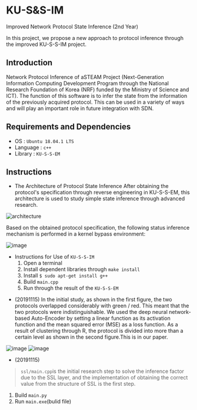 # KU-S&S-IM
Improved Network Protocol State Inference (2nd Year)

In this project, we propose a new approach to protocol inference through the improved KU-S-S-IM project.

## Introduction
Network Protocol Inference of aSTEAM Project (Next-Generation Information Computing Development Program through the National Research Foundation of Korea (NRF) funded by the Ministry of Science and ICT). 
The function of this software is to infer the state from the information of the previously acquired protocol. This can be used in a variety of ways and will play an important role in future integration with SDN.

## Requirements and Dependencies
* OS : `Ubuntu 18.04.1 LTS`
* Language : `c++`
* Library : `KU-S-S-EM`

## Instructions
* The Architecture of Protocol State Inference
After obtaining the protocol's specification through reverse engineering in KU-S-S-EM, this architecture is used to study simple state inference through advanced research.

![architecture](https://user-images.githubusercontent.com/41291493/68915312-d226a380-07a4-11ea-975e-b82fc08c0540.png)

Based on the obtained protocol specification, the following status inference mechanism is performed in a kernel bypass environment:

![image](https://user-images.githubusercontent.com/41291493/68915379-2598f180-07a5-11ea-8ad3-d6a3291681b3.png)


* Instructions for Use of `KU-S-S-IM`
  1. Open a terminal
  2. Install dependent libraries through `make install`
  3. Install `$ sudo apt-get install g++`
  4. Build `main.cpp`
  5. Run through the result of the `KU-S-S-EM`
  
 

+ (20191115)
In the initial study, as shown in the first figure, the two protocols overlapped considerably with green / red.
This meant that the two protocols were indistinguishable.
We used the deep neural network-based Auto-Encoder by setting a linear function as its activation function and the mean squared error (MSE) as a loss function. As a result of clustering through R, the protocol is divided into more than a certain level as shown in the second figure.This is in our paper.

![image](https://user-images.githubusercontent.com/41291493/68915431-66910600-07a5-11ea-88f7-b9bc18b00b7a.png)
![image](https://user-images.githubusercontent.com/41291493/68915437-698bf680-07a5-11ea-9c78-ebae9f41e7eb.png)

+ (20191115)
> `ssl/main.cpp`is the initial research step to solve the inference factor due to the SSL layer, and the implementation of obtaining the correct value from the structure of SSL is the first step.
  1. Build `main.py`
  2. Run `main.exe`(bulid file)

